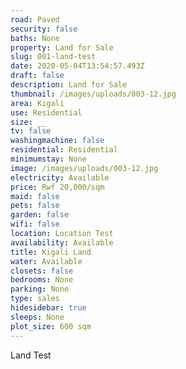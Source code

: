 ```yaml
---
road: Paved
security: false
baths: None
property: Land for Sale
slug: 001-land-test
date: 2020-05-04T13:54:57.493Z
draft: false
description: Land for Sale
thumbnail: /images/uploads/003-12.jpg
area: Kigali
use: Residential
size: __
tv: false
washingmachine: false
residential: Residential
minimumstay: None
image: /images/uploads/003-12.jpg
electricity: Available
price: Rwf 20,000/sqm
maid: false
pets: false
garden: false
wifi: false
location: Location Test
availability: Available
title: Kigali Land
water: Available
closets: false
bedrooms: None
parking: None
type: sales
hidesidebar: true
sleeps: None
plot_size: 600 sqm
---
```


Land Test

